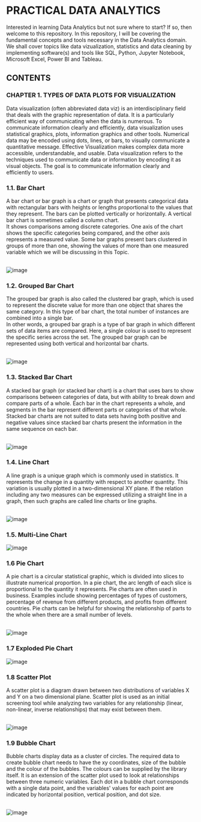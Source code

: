# PRACTICAL DATA ANALYTICS
Interested in learning Data Analytics but not sure where to start? If so, then welcome to this repository. In this repository, I will be covering the fundamental concepts and tools necessary in the Data Analytics domain. We shall cover topics like data vizualization, statistics and data cleaning by implementing software(s) and tools like SQL, Python, Jupyter Notebook, Microsoft Excel, Power BI and Tableau.

## CONTENTS
### CHAPTER 1. TYPES OF DATA PLOTS FOR VISUALIZATION
Data visualization (often abbreviated data viz) is an interdisciplinary field that deals with the graphic representation of data. It is a particularly efficient way of communicating when the data is numerous. To communicate information clearly and efficiently, data visualization uses statistical graphics, plots, information graphics and other tools. Numerical data may be encoded using dots, lines, or bars, to visually communicate a quantitative message. Effective Visualization makes complex data more accessible, understandable, and usable. Data visualization refers to the techniques used to communicate data or information by encoding it as visual objects. The goal is to communicate information clearly and efficiently to users.
### 1.1. Bar Chart
A bar chart or bar graph is a chart or graph that presents categorical data with rectangular bars with heights or lengths proportional to the values that they represent. The bars can be plotted vertically or horizontally. A vertical bar chart is sometimes called a column chart. <br />
It shows comparisons among discrete categories. One axis of the chart shows the specific categories being compared, and the other axis represents a measured value. Some bar graphs present bars clustered in groups of more than one, showing the values of more than one measured variable which we will be discussing in this Topic.
<br /> <br />

![image](https://user-images.githubusercontent.com/80598737/164883776-2309b6ab-afb4-485e-859b-296ee7b8dd93.png)

### 1.2. Grouped Bar Chart
The grouped bar graph is also called the clustered bar graph, which is used to represent the discrete value for more than one object that shares the same category. In this type of bar chart, the total number of instances are combined into a single bar.
<br />
In other words, a grouped bar graph is a type of bar graph in which different sets of data items are compared. Here, a single colour is used to represent the specific series across the set. The grouped bar graph can be represented using both vertical and horizontal bar charts.
<br /> <br />

![image](https://user-images.githubusercontent.com/80598737/164884004-077004f7-5ee8-4bbf-9820-e719c03d9221.png)

### 1.3. Stacked Bar Chart
A stacked bar graph (or stacked bar chart) is a chart that uses bars to show comparisons between categories of data, but with ability to break down and compare parts of a whole. Each bar in the chart represents a whole, and segments in the bar represent different parts or categories of that whole.
<br />
Stacked bar charts are not suited to data sets having both positive and negative values since stacked bar charts present the information in the same sequence on each bar.
<br /> <br />

![image](https://user-images.githubusercontent.com/80598737/164884296-facc95d6-ddfb-4012-bedc-e9e9500d0090.png)

### 1.4. Line Chart
A line graph is a unique graph which is commonly used in statistics. It represents the change in a quantity with respect to another quantity. This variation is usually plotted in a two-dimensional XY plane. If the relation including any two measures can be expressed utilizing a straight line in a graph, then such graphs are called line charts or line graphs.
<br /> <br />

![image](https://user-images.githubusercontent.com/80598737/164884325-6532ed96-3001-4dd5-8215-7e8125a392a1.png)


### 1.5. Multi-Line Chart
![image](https://user-images.githubusercontent.com/80598737/164884351-07a80c7c-e6aa-4548-8743-04d91a9c4532.png)

### 1.6 Pie Chart
A pie chart is a circular statistical graphic, which is divided into slices to illustrate numerical proportion. In a pie chart, the arc length of each slice is proportional to the quantity it represents. Pie charts are often used in business. Examples include showing percentages of types of customers, percentage of revenue from different products, and profits from different countries. Pie charts can be helpful for showing the relationship of parts to the whole when there are a small number of levels.
<br /> <br />

![image](https://user-images.githubusercontent.com/80598737/164884380-a4c13bec-9220-4804-855b-60850ac568d1.png)


### 1.7 Exploded Pie Chart
![image](https://user-images.githubusercontent.com/80598737/164884402-228e0140-be36-46d4-b0ed-7affabd651af.png)

### 1.8 Scatter Plot
A scatter plot is a diagram drawn between two distributions of variables X and Y on a two dimensional plane. Scatter plot is used as an initial screening tool while analyzing two variables for any relationship (linear, non-linear, inverse relationships) that may exist between them.
<br /> <br />

![image](https://user-images.githubusercontent.com/80598737/164884432-cf0c3308-e9e9-4602-8922-84b34b352650.png)

### 1.9 Bubble Chart
Bubble charts display data as a cluster of circles. The required data to create bubble chart needs to have the xy coordinates, size of the bubble and the colour of the bubbles. The colours can be supplied by the library itself. It is an extension of the scatter plot used to look at relationships between three numeric variables. Each dot in a bubble chart corresponds with a single data point, and the variables' values for each point are indicated by horizontal position, vertical position, and dot size.
<br /> <br />

![image](https://user-images.githubusercontent.com/80598737/164884457-aedc2725-99a5-4baf-bffc-c50da98562d6.png)

